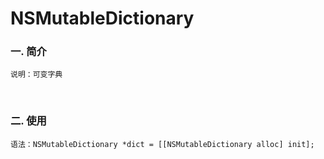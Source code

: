# NSMutableDictionary

### 一. 简介

	说明：可变字典

<br>

### 二. 使用

	语法：NSMutableDictionary *dict = [[NSMutableDictionary alloc] init];